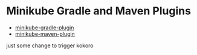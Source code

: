 Minikube Gradle and Maven Plugins
=================================
- [minikube-gradle-plugin](https://github.com/GoogleCloudPlatform/minikube-build-tools-for-java/tree/master/minikube-gradle-plugin)
- [minikube-maven-plugin](https://github.com/GoogleCloudPlatform/minikube-build-tools-for-java/tree/master/minikube-maven-plugin)

just some change to trigger kokoro
